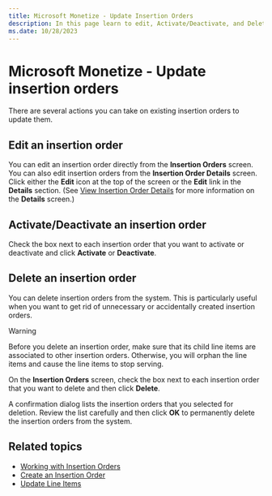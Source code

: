 ```yaml
---
title: Microsoft Monetize - Update Insertion Orders
description: In this page learn to edit, Activate/Deactivate, and Delete an Insertion Order. 
ms.date: 10/28/2023
---
```



# Microsoft Monetize - Update insertion orders

There are several actions you can take on existing insertion orders to
update them.

## Edit an insertion order

You can edit an insertion order directly from the
**Insertion Orders** screen. You can
also edit insertion orders from the
**Insertion Order Details** screen.
Click either the **Edit** icon at the top
of the screen or the **Edit** link in the
**Details** section. (See [View Insertion Order Details](view-insertion-order-details.md) for more information on the
**Details** screen.)

## Activate/Deactivate an insertion order

Check the box next to each insertion order that you want to activate or
deactivate and click **Activate** or **Deactivate**.

## Delete an insertion order

You can delete insertion orders from the system. This is particularly
useful when you want to get rid of unnecessary or accidentally created
insertion orders.

> [!WARNING]
> Before you delete an insertion order, make sure that its child line items are associated to other insertion orders. Otherwise, you will orphan the line items and cause the line items to stop serving.

On the **Insertion Orders** screen,
check the box next to each insertion order that you want to delete and
then click **Delete**.

A confirmation dialog lists the insertion orders that you selected for
deletion. Review the list carefully and then click
**OK** to permanently delete the insertion
orders from the system.

## Related topics

- [Working with Insertion Orders](working-with-insertion-orders.md)
- [Create an Insertion Order](create-an-insertion-order.md)
- [Update Line Items](update-line-items.md)